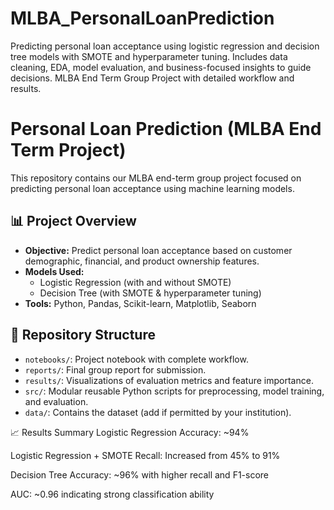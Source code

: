 # MLBA_PersonalLoanPrediction
Predicting personal loan acceptance using logistic regression and decision tree models with SMOTE and hyperparameter tuning. Includes data cleaning, EDA, model evaluation, and business-focused insights to guide decisions. MLBA End Term Group Project with detailed workflow and results.

# Personal Loan Prediction (MLBA End Term Project)

This repository contains our MLBA end-term group project focused on predicting personal loan acceptance using machine learning models.

## 📊 Project Overview

- **Objective:** Predict personal loan acceptance based on customer demographic, financial, and product ownership features.
- **Models Used:**
  - Logistic Regression (with and without SMOTE)
  - Decision Tree (with SMOTE & hyperparameter tuning)
- **Tools:** Python, Pandas, Scikit-learn, Matplotlib, Seaborn

## 📁 Repository Structure

- `notebooks/`: Project notebook with complete workflow.
- `reports/`: Final group report for submission.
- `results/`: Visualizations of evaluation metrics and feature importance.
- `src/`: Modular reusable Python scripts for preprocessing, model training, and evaluation.
- `data/`: Contains the dataset (add if permitted by your institution).

📈 Results Summary
Logistic Regression Accuracy: ~94%

Logistic Regression + SMOTE Recall: Increased from 45% to 91%

Decision Tree Accuracy: ~96% with higher recall and F1-score

AUC: ~0.96 indicating strong classification ability
